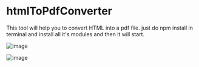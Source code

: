 ﻿# htmlToPdfConverter
This tool will help you to convert HTML into a pdf file.
just do npm install in terminal and install all it's modules and then it will start.

![image](https://github.com/rohit162/htmlToPdfConverter/assets/54887902/3d83db6b-2c79-45c5-a374-e8661f03e3fd)

![image](https://github.com/rohit162/htmlToPdfConverter/assets/54887902/2b5d5194-0097-4b46-a287-3cb0ee555e14)
